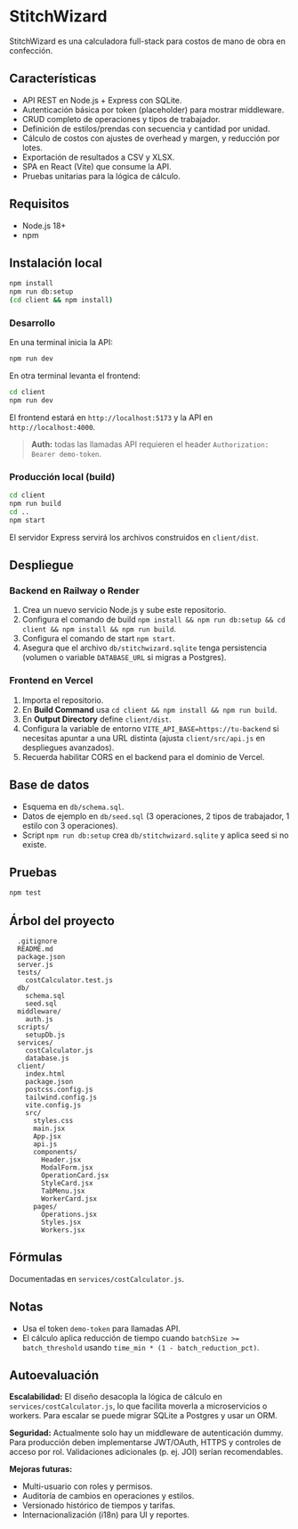 # StitchWizard

StitchWizard es una calculadora full-stack para costos de mano de obra en confección.

## Características

- API REST en Node.js + Express con SQLite.
- Autenticación básica por token (placeholder) para mostrar middleware.
- CRUD completo de operaciones y tipos de trabajador.
- Definición de estilos/prendas con secuencia y cantidad por unidad.
- Cálculo de costos con ajustes de overhead y margen, y reducción por lotes.
- Exportación de resultados a CSV y XLSX.
- SPA en React (Vite) que consume la API.
- Pruebas unitarias para la lógica de cálculo.

## Requisitos

- Node.js 18+
- npm

## Instalación local

```bash
npm install
npm run db:setup
(cd client && npm install)
```

### Desarrollo

En una terminal inicia la API:

```bash
npm run dev
```

En otra terminal levanta el frontend:

```bash
cd client
npm run dev
```

El frontend estará en `http://localhost:5173` y la API en `http://localhost:4000`.

> **Auth:** todas las llamadas API requieren el header `Authorization: Bearer demo-token`.

### Producción local (build)

```bash
cd client
npm run build
cd ..
npm start
```

El servidor Express servirá los archivos construidos en `client/dist`.

## Despliegue

### Backend en Railway o Render

1. Crea un nuevo servicio Node.js y sube este repositorio.
2. Configura el comando de build `npm install && npm run db:setup && cd client && npm install && npm run build`.
3. Configura el comando de start `npm start`.
4. Asegura que el archivo `db/stitchwizard.sqlite` tenga persistencia (volumen o variable `DATABASE_URL` si migras a Postgres).

### Frontend en Vercel

1. Importa el repositorio.
2. En **Build Command** usa `cd client && npm install && npm run build`.
3. En **Output Directory** define `client/dist`.
4. Configura la variable de entorno `VITE_API_BASE=https://tu-backend` si necesitas apuntar a una URL distinta (ajusta `client/src/api.js` en despliegues avanzados).
5. Recuerda habilitar CORS en el backend para el dominio de Vercel.

## Base de datos

- Esquema en `db/schema.sql`.
- Datos de ejemplo en `db/seed.sql` (3 operaciones, 2 tipos de trabajador, 1 estilo con 3 operaciones).
- Script `npm run db:setup` crea `db/stitchwizard.sqlite` y aplica seed si no existe.

## Pruebas

```bash
npm test
```

## Árbol del proyecto

```text
  .gitignore
  README.md
  package.json
  server.js
  tests/
    costCalculator.test.js
  db/
    schema.sql
    seed.sql
  middleware/
    auth.js
  scripts/
    setupDb.js
  services/
    costCalculator.js
    database.js
  client/
    index.html
    package.json
    postcss.config.js
    tailwind.config.js
    vite.config.js
    src/
      styles.css
      main.jsx
      App.jsx
      api.js
      components/
        Header.jsx
        ModalForm.jsx
        OperationCard.jsx
        StyleCard.jsx
        TabMenu.jsx
        WorkerCard.jsx
      pages/
        Operations.jsx
        Styles.jsx
        Workers.jsx
```

## Fórmulas

Documentadas en `services/costCalculator.js`.

## Notas

- Usa el token `demo-token` para llamadas API.
- El cálculo aplica reducción de tiempo cuando `batchSize >= batch_threshold` usando `time_min * (1 - batch_reduction_pct)`.

## Autoevaluación

**Escalabilidad:** El diseño desacopla la lógica de cálculo en `services/costCalculator.js`, lo que facilita moverla a microservicios o workers. Para escalar se puede migrar SQLite a Postgres y usar un ORM.

**Seguridad:** Actualmente solo hay un middleware de autenticación dummy. Para producción deben implementarse JWT/OAuth, HTTPS y controles de acceso por rol. Validaciones adicionales (p. ej. JOI) serían recomendables.

**Mejoras futuras:**

- Multi-usuario con roles y permisos.
- Auditoría de cambios en operaciones y estilos.
- Versionado histórico de tiempos y tarifas.
- Internacionalización (i18n) para UI y reportes.
